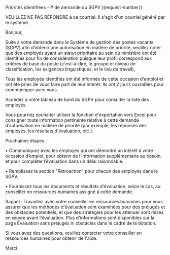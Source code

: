 Priorités identifiées - # de demande du SGPV ((request-number))


VEUILLEZ NE PAS RÉPONDRE à ce courriel. Il s'agit d'un courriel généré par le système. 

Bonjour, 

Suite à votre demande dans le Système de gestion des postes vacants (SGPV) afin d’obtenir une autorisation en matière de priorité, veuillez noter que des employés ayant un statut prioritaire au sein du ministère ont été identifiés pour fin de considération puisque leur profil correspond aux critères de base du poste (c'est-à-dire, le groupe et niveau de classification, les exigences linguistiques, et le lieu de travail).

Tous les employés identifiés ont été informés de cette occasion d'emploi et ont été priés de vous faire part de leur intérêt. Ils ont 2 jours ouvrables pour communiquer avec vous.

Accédez à votre tableau de bord du SGPV pour consulter la liste des employés. 

Vous pourriez souhaiter utiliser la fonction d'exportation vers Excel pour consigner toute information pertinente relative à cette demande d’autorisation en matière de priorité (par exemple, les réponses des employés, les résultats d'évaluation, etc.).

Prochaines étapes :

•	Communiquez avec les employés qui ont démontré un intérêt à votre occasion d’emploi, pour obtenir de l’information supplémentaire au besoin, et pour compléter l’évaluation dans un délai raisonnable.

•	Remplissez la section "Rétroaction" pour chacun des employés dans le SGPV.

•	Fournissez tous les documents et résultats d'évaluation, selon le cas, au conseiller en ressources humaines assigné à cette demande.

Rappel : Travaillez avec votre conseiller en ressources humaines pour vous assurer que les méthodes d'évaluation sont examinées pour des préjugés et des obstacles potentiels, et que des stratégies pour les atténuer sont mises en œuvre avant l'évaluation. Plus d'informations sont disponibles sur la page Évaluation sans préjugés ni obstacles dans le cadre de la dotation. 

Si vous avez des questions, veuillez contacter votre conseiller en ressources humaines pour obtenir de l'aide.

Merci
